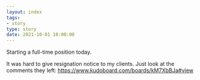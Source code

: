 ```yaml
---
layout: index
tags:
- story
type: story
date: 2021-10-01 10:00:00
---
```


Starting a full-time position today.

It was hard to give resignation notice to my clients. Just look at the comments they left: https://www.kudoboard.com/boards/kM7XbBJa#view
